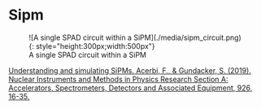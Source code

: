 # Sipm

<figure markdown>
  ![A single SPAD circuit within a SiPM](./media/sipm_circuit.png)
{: style="height:300px;width:500px"}
  <!-- Within fig caption normal markdown linking doesn't work, instead use a href attribute -->
  <figcaption>A single SPAD circuit within a SiPM</figcaption>
</figure>


[Understanding and simulating SiPMs. Acerbi, F., & Gundacker, S. (2019). Nuclear Instruments and Methods in Physics Research Section A: Accelerators, Spectrometers, Detectors and Associated Equipment, 926, 16-35.](https://www.sciencedirect.com/science/article/pii/S0168900218317704)